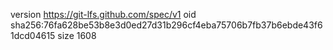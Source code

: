 version https://git-lfs.github.com/spec/v1
oid sha256:76fa628be53b8e3d0ed27d31b296cf4eba75706b7fb37b6ebde43f61dcd04615
size 1608
